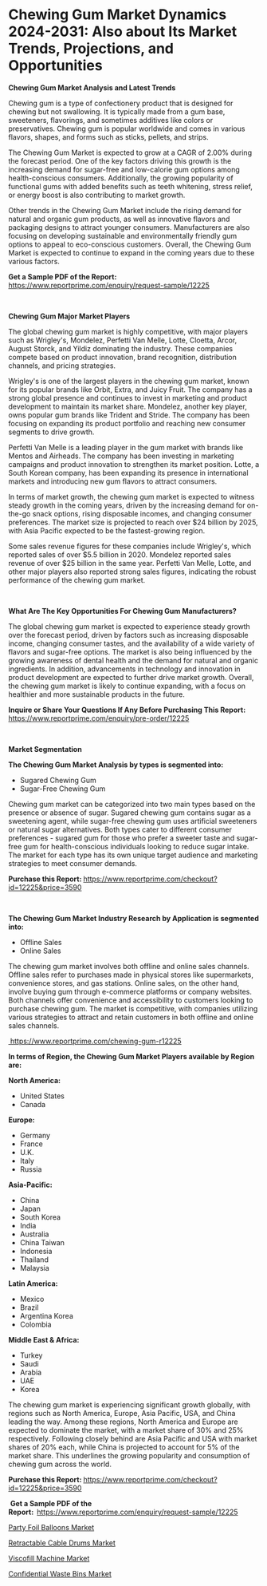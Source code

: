 <p><h1>Chewing Gum Market Dynamics 2024-2031: Also about Its Market Trends, Projections, and Opportunities</h1></p><p><strong>Chewing Gum Market Analysis and Latest Trends</strong></p>
<p><p>Chewing gum is a type of confectionery product that is designed for chewing but not swallowing. It is typically made from a gum base, sweeteners, flavorings, and sometimes additives like colors or preservatives. Chewing gum is popular worldwide and comes in various flavors, shapes, and forms such as sticks, pellets, and strips.</p><p>The Chewing Gum Market is expected to grow at a CAGR of 2.00% during the forecast period. One of the key factors driving this growth is the increasing demand for sugar-free and low-calorie gum options among health-conscious consumers. Additionally, the growing popularity of functional gums with added benefits such as teeth whitening, stress relief, or energy boost is also contributing to market growth.</p><p>Other trends in the Chewing Gum Market include the rising demand for natural and organic gum products, as well as innovative flavors and packaging designs to attract younger consumers. Manufacturers are also focusing on developing sustainable and environmentally friendly gum options to appeal to eco-conscious customers. Overall, the Chewing Gum Market is expected to continue to expand in the coming years due to these various factors.</p></p>
<p><strong>Get a Sample PDF of the Report:&nbsp;</strong> <a href="https://www.reportprime.com/enquiry/request-sample/12225">https://www.reportprime.com/enquiry/request-sample/12225</a></p>
<p>&nbsp;</p>
<p><strong>Chewing Gum Major Market Players</strong></p>
<p><p>The global chewing gum market is highly competitive, with major players such as Wrigley's, Mondelez, Perfetti Van Melle, Lotte, Cloetta, Arcor, August Storck, and Yildiz dominating the industry. These companies compete based on product innovation, brand recognition, distribution channels, and pricing strategies.</p><p>Wrigley's is one of the largest players in the chewing gum market, known for its popular brands like Orbit, Extra, and Juicy Fruit. The company has a strong global presence and continues to invest in marketing and product development to maintain its market share. Mondelez, another key player, owns popular gum brands like Trident and Stride. The company has been focusing on expanding its product portfolio and reaching new consumer segments to drive growth.</p><p>Perfetti Van Melle is a leading player in the gum market with brands like Mentos and Airheads. The company has been investing in marketing campaigns and product innovation to strengthen its market position. Lotte, a South Korean company, has been expanding its presence in international markets and introducing new gum flavors to attract consumers.</p><p>In terms of market growth, the chewing gum market is expected to witness steady growth in the coming years, driven by the increasing demand for on-the-go snack options, rising disposable incomes, and changing consumer preferences. The market size is projected to reach over $24 billion by 2025, with Asia Pacific expected to be the fastest-growing region.</p><p>Some sales revenue figures for these companies include Wrigley's, which reported sales of over $5.5 billion in 2020. Mondelez reported sales revenue of over $25 billion in the same year. Perfetti Van Melle, Lotte, and other major players also reported strong sales figures, indicating the robust performance of the chewing gum market.</p></p>
<p>&nbsp;</p>
<p><strong>What Are The Key Opportunities For Chewing Gum Manufacturers?</strong></p>
<p><p>The global chewing gum market is expected to experience steady growth over the forecast period, driven by factors such as increasing disposable income, changing consumer tastes, and the availability of a wide variety of flavors and sugar-free options. The market is also being influenced by the growing awareness of dental health and the demand for natural and organic ingredients. In addition, advancements in technology and innovation in product development are expected to further drive market growth. Overall, the chewing gum market is likely to continue expanding, with a focus on healthier and more sustainable products in the future.</p></p>
<p><strong>Inquire or Share Your Questions If Any Before Purchasing This Report:</strong> <a href="https://www.reportprime.com/enquiry/pre-order/12225">https://www.reportprime.com/enquiry/pre-order/12225</a></p>
<p>&nbsp;</p>
<p><strong>Market Segmentation</strong></p>
<p><strong>The Chewing Gum Market Analysis by types is segmented into:</strong></p>
<p><ul><li>Sugared Chewing Gum</li><li>Sugar-Free Chewing Gum</li></ul></p>
<p><p>Chewing gum market can be categorized into two main types based on the presence or absence of sugar. Sugared chewing gum contains sugar as a sweetening agent, while sugar-free chewing gum uses artificial sweeteners or natural sugar alternatives. Both types cater to different consumer preferences - sugared gum for those who prefer a sweeter taste and sugar-free gum for health-conscious individuals looking to reduce sugar intake. The market for each type has its own unique target audience and marketing strategies to meet consumer demands.</p></p>
<p><strong>Purchase this Report:&nbsp;</strong><a href="https://www.reportprime.com/checkout?id=12225&price=3590">https://www.reportprime.com/checkout?id=12225&price=3590</a></p>
<p>&nbsp;</p>
<p><strong>The Chewing Gum Market Industry Research by Application is segmented into:</strong></p>
<p><ul><li>Offline Sales</li><li>Online Sales</li></ul></p>
<p><p>The chewing gum market involves both offline and online sales channels. Offline sales refer to purchases made in physical stores like supermarkets, convenience stores, and gas stations. Online sales, on the other hand, involve buying gum through e-commerce platforms or company websites. Both channels offer convenience and accessibility to customers looking to purchase chewing gum. The market is competitive, with companies utilizing various strategies to attract and retain customers in both offline and online sales channels.</p></p>
<p><a href="https://www.reportprime.com/chewing-gum-r12225">&nbsp;https://www.reportprime.com/chewing-gum-r12225</a></p>
<p><strong>In terms of Region, the Chewing Gum Market Players available by Region are:</strong></p>
<p>
    <p> <strong> North America: </strong>
        <ul>
            <li>United States</li>
            <li>Canada</li>
        </ul>
        </p> 
    <p> <strong> Europe: </strong>
        <ul>
            <li>Germany</li>
            <li>France</li>
            <li>U.K.</li>
            <li>Italy</li>
            <li>Russia</li>
        </ul>
        </p> 
    <p> <strong> Asia-Pacific: </strong>
        <ul>
            <li>China</li>
            <li>Japan</li>
            <li>South Korea</li>
            <li>India</li>
            <li>Australia</li>
            <li>China Taiwan</li>
            <li>Indonesia</li>
            <li>Thailand</li>
            <li>Malaysia</li>
        </ul>
        </p> 
    <p> <strong> Latin America: </strong>
        <ul>
            <li>Mexico</li>
            <li>Brazil</li>
            <li>Argentina Korea</li>
            <li>Colombia</li>
        </ul>
        </p> 
    <p> <strong> Middle East & Africa: </strong>
        <ul>
            <li>Turkey</li>
            <li>Saudi</li>
            <li>Arabia</li>
            <li>UAE</li>
            <li>Korea</li>
        </ul>
    </p>
    </p>
<p><p>The chewing gum market is experiencing significant growth globally, with regions such as North America, Europe, Asia Pacific, USA, and China leading the way. Among these regions, North America and Europe are expected to dominate the market, with a market share of 30% and 25% respectively. Following closely behind are Asia Pacific and USA with market shares of 20% each, while China is projected to account for 5% of the market share. This underlines the growing popularity and consumption of chewing gum across the world.</p></p>
<p><strong>Purchase this Report: </strong><a href="https://www.reportprime.com/checkout?id=12225&price=3590">https://www.reportprime.com/checkout?id=12225&price=3590</a></p>
<p>&nbsp;<strong>Get a Sample PDF of the Report:&nbsp;&nbsp;</strong><a href="https://www.reportprime.com/enquiry/request-sample/12225">https://www.reportprime.com/enquiry/request-sample/12225</a></p>
<p><strong></strong></p>
<p><p><a href="https://github.com/CliffMedina6/Market-Research-Report-List-4/blob/main/party-foil-balloons-market.md">Party Foil Balloons Market</a></p><p><a href="https://www.linkedin.com/pulse/retractable-cable-drums-market-comprehensive-assessment-type-gfhse">Retractable Cable Drums Market</a></p><p><a href="https://www.linkedin.com/pulse/viscofill-machine-market-trends-analysis-forecasted-period-nnnme">Viscofill Machine Market</a></p><p><a href="https://issuu.com/reportprime-2/docs/confidential-waste-bins-market-size-2030.pptx">Confidential Waste Bins Market</a></p></p>